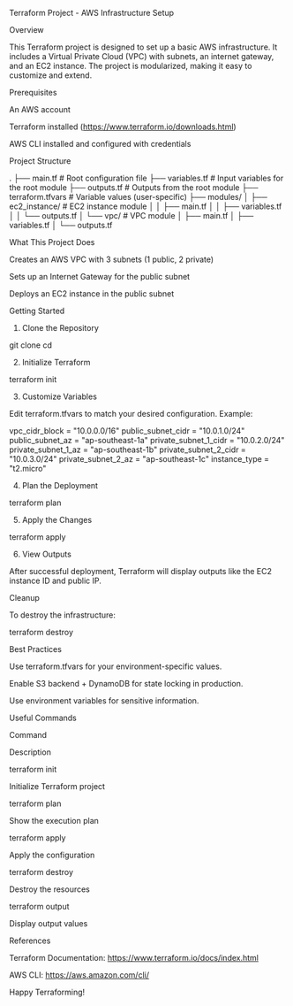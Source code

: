 Terraform Project - AWS Infrastructure Setup

Overview

This Terraform project is designed to set up a basic AWS infrastructure. It includes a Virtual Private Cloud (VPC) with subnets, an internet gateway, and an EC2 instance. The project is modularized, making it easy to customize and extend.

Prerequisites

An AWS account

Terraform installed (https://www.terraform.io/downloads.html)

AWS CLI installed and configured with credentials

Project Structure

.
├── main.tf              # Root configuration file
├── variables.tf         # Input variables for the root module
├── outputs.tf           # Outputs from the root module
├── terraform.tfvars     # Variable values (user-specific)
├── modules/
│   ├── ec2_instance/    # EC2 instance module
│   │   ├── main.tf
│   │   ├── variables.tf
│   │   └── outputs.tf
│   └── vpc/             # VPC module
│       ├── main.tf
│       ├── variables.tf
│       └── outputs.tf

What This Project Does

Creates an AWS VPC with 3 subnets (1 public, 2 private)

Sets up an Internet Gateway for the public subnet

Deploys an EC2 instance in the public subnet

Getting Started

1. Clone the Repository

git clone <repo-url>
cd <repo-folder>

2. Initialize Terraform

terraform init

3. Customize Variables

Edit terraform.tfvars to match your desired configuration. Example:

vpc_cidr_block = "10.0.0.0/16"
public_subnet_cidr = "10.0.1.0/24"
public_subnet_az = "ap-southeast-1a"
private_subnet_1_cidr = "10.0.2.0/24"
private_subnet_1_az = "ap-southeast-1b"
private_subnet_2_cidr = "10.0.3.0/24"
private_subnet_2_az = "ap-southeast-1c"
instance_type = "t2.micro"

4. Plan the Deployment

terraform plan

5. Apply the Changes

terraform apply

6. View Outputs

After successful deployment, Terraform will display outputs like the EC2 instance ID and public IP.

Cleanup

To destroy the infrastructure:

terraform destroy

Best Practices

Use terraform.tfvars for your environment-specific values.

Enable S3 backend + DynamoDB for state locking in production.

Use environment variables for sensitive information.

Useful Commands

Command

Description

terraform init

Initialize Terraform project

terraform plan

Show the execution plan

terraform apply

Apply the configuration

terraform destroy

Destroy the resources

terraform output

Display output values

References

Terraform Documentation: https://www.terraform.io/docs/index.html

AWS CLI: https://aws.amazon.com/cli/

Happy Terraforming!


